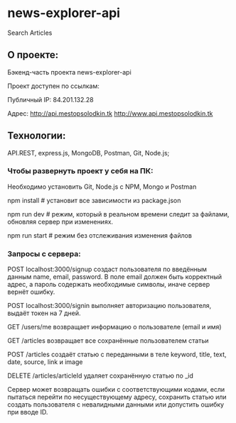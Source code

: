 # news-explorer-api
 Search Articles 

## О проекте:
Бэкенд-часть проекта news-explorer-api

Проект доступен по ссылкам:

Публичный IP: 84.201.132.28

Адрес: http://api.mestopsolodkin.tk http://www.api.mestopsolodkin.tk

## Технологии:
API.REST, express.js, MongoDB, Postman, Git, Node.js;

### Чтобы развернуть проект у себя на ПК:
Необходимо установить Git, Node.js с NPM, Mongo и Postman

npm install # установит все зависимости из package.json

npm run dev # режим, который в реальном времени следит за файлами, обновляя сервер при изменениях.

npm run start # режим без отслеживания изменения файлов

### Запросы с сервера:

POST localhost:3000/signup создаст пользователя по введённым данным name, email, password. В поле email должен быть корректный адрес, а пароль содержать необходимые символы, иначе сервер вернёт ошибку.

POST localhost:3000/signin выполняет авторизацию пользователя, выдаёт токен на 7 дней.

GET /users/me возвращает информацию о пользователе (email и имя)

GET /articles возвращает все сохранённые пользователем статьи

POST /articles создаёт статью с переданными в теле keyword, title, text, date, source, link и image

DELETE /articles/articleId удаляет сохранённую статью  по _id

Сервер может возвращать ошибки с соответствующими кодами, если пытаться перейти по несуществующему адресу, сохранить статью или создать пользователя с невалидными данными или допустить ошибку при вводе ID.




